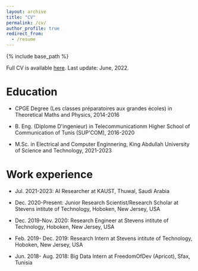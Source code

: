 ```yaml
---
layout: archive
title: "CV"
permalink: /cv/
author_profile: true
redirect_from:
  - /resume
---
```


<meta name="description" content="Aymen Hamrouni received the Diplome d’Ingenieur (summa cum laude) in Telecommunication Engineering from the Ecole Superieure des Communications de Tunis (SUP’COM), Tunis, Tunisia, in 2019. Before
that, he recieved his CPGE degree in advanced theoretical mathematics and physics (Hons.) from Institut
Pr´eparatoire aux Etudes d’Ing´enieur de Sfax, in 2016.  Aymen is a young, passionate, and self-motivated
AI researcher with a versatile background in Information Technologies and equipped with thorough mathematical Optimization knowledge, Graph Theory expertise, and advanced Data Science skills. Fluent
in Python, C/C++, and Matlab, Aymen’s interests lay in the intersection of graph neural networks, deep
generative modelings, applied machine learning and optimization, mathematical modeling, graph theory,
and the Internet-of-Things. Aymen is currently serving as an active reviewer in IEEE IoT Journal, IEEE
TCSS, IEEE Access, and IEEE Communication Letters. During the period from 2019 to 2021, Aymen was
affiliated as a Junior Research Scientist with Stevens Institute of Technology. He has managed, till now,
to produce more than 10 state-of-the-art papers including journals, conferences, and magazines in various
top IEEE venues." />
        
        
        
{% include base_path %}

<p>Full CV is available <a href="https://nbviewer.org/github/aymenhamrouni/aymenhamrouni.github.io/blob/master/files/AymenHamrouniCV_2024.pdf">here</a>. Last update: June, 2022.</p>


Education
======
* CPGE Degree (Les classes préparatoires aux grandes écoles) in Theoretical Maths and Physics, 2014-2016
 
* B. Eng. (Diplome D'ingenieur) in Telecommunicationm Higher School of Communication of Tunis (SUP'COM), 2016-2020

* M.Sc. in Electrical and Computer Enginnering, King Abdullah University of Science and Technology, 2021-2023

Work experience
======
* Jul. 2021-2023: AI Researcher at KAUST, Thuwal, Saudi Arabia

* Dec. 2020-Present: Junior Research Scientist/Research Scholar at Stevens intitute of Technology, Hoboken, New Jersey, USA

* Dec. 2019-Nov. 2020: Research Engineer at Stevens intitute of Technology, Hoboken, New Jersey, USA

* Feb. 2019- Dec. 2019: Research Intern at Stevens intitute of Technology, Hoboken, New Jersey, USA

* Jun. 2018- Aug. 2018: Big Data Intern at FreedomOfDev (Apricot), Sfax, Tunisia

  

